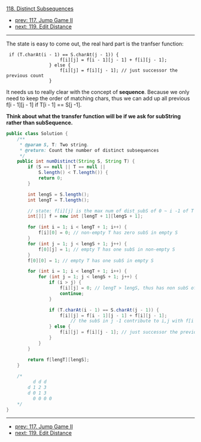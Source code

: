 [118. Distinct Subsequences](http://www.lintcode.com/problem/distinct-subsequences)

- [prev: 117. Jump Game II](117-jump-game-ii.md)
- [next: 119. Edit Distance](119-edit-distance.md)

---

The state is easy to come out, the real hard part is the tranfser function: 
```
 if (T.charAt(i - 1) == S.charAt(j - 1)) {
                    f[i][j] = f[i - 1][j - 1] + f[i][j - 1];
                } else {
                    f[i][j] = f[i][j - 1]; // just successor the previous count
                }
```

It needs us to really clear with the concept of **sequence**. Because we only need to keep the order of matching chars, thus we can add up all previous f[i - 1][j - 1] if T[i - 1] == S[j -1].

**Think about what the transfer function will be if we ask for subString rather than subSequence.**

```java
public class Solution {
    /**
     * @param S, T: Two string.
     * @return: Count the number of distinct subsequences
     */
    public int numDistinct(String S, String T) {
        if (S == null || T == null ||
            S.length() < T.length()) {
            return 0;
        }

        int lengS = S.length();
        int lengT = T.length();

        // state: f[i][j] is the max num of dist_subS of 0 ~ i -1 of T in 0 ~ j -1 S
        int[][] f = new int [lengT + 1][lengS + 1];

        for (int i = 1; i < lengT + 1; i++) {
            f[i][0] = 0; // non-empty T has zero subS in empty S
        }
        for (int j = 1; j < lengS + 1; j++) {
            f[0][j] = 1; // empty T has one subS in non-empty S
        }
        f[0][0] = 1; // empty T has one subS in empty S

        for (int i = 1; i < lengT + 1; i++) {
            for (int j = 1; j < lengS + 1; j++) {
                if (i > j) {
                    f[i][j] = 0; // lengT > lengS, thus has non subS of T in S
                    continue;
                }

                if (T.charAt(i - 1) == S.charAt(j - 1)) {
                    f[i][j] = f[i - 1][j - 1] + f[i][j - 1]; 
                        // the subS in j -1 contribute to i,j with f[i - 1][j - 1] because all subS - 1 could become a subS with the end char.
                } else {
                    f[i][j] = f[i][j - 1]; // just successor the previous count
                }
            }
        }

        return f[lengT][lengS];
    }
    
    /*
          d d d 
        d 1 2 3
        d 0 1 3
          0 0 0 0
    */
}
```

---

- [prev: 117. Jump Game II](117-jump-game-ii.md)
- [next: 119. Edit Distance](119-edit-distance.md)
